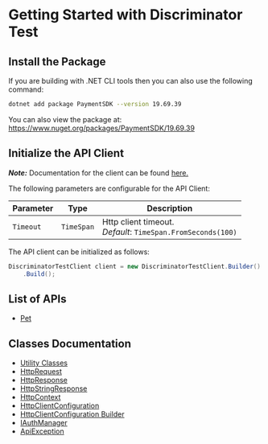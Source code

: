 
# Getting Started with Discriminator Test

## Install the Package

If you are building with .NET CLI tools then you can also use the following command:

```bash
dotnet add package PaymentSDK --version 19.69.39
```

You can also view the package at:
https://www.nuget.org/packages/PaymentSDK/19.69.39

## Initialize the API Client

**_Note:_** Documentation for the client can be found [here.](https://www.github.com/Syed-Subtain/payment-sdk/tree/19.69.39/doc/client.md)

The following parameters are configurable for the API Client:

| Parameter | Type | Description |
|  --- | --- | --- |
| `Timeout` | `TimeSpan` | Http client timeout.<br>*Default*: `TimeSpan.FromSeconds(100)` |

The API client can be initialized as follows:

```csharp
DiscriminatorTestClient client = new DiscriminatorTestClient.Builder()
    .Build();
```

## List of APIs

* [Pet](https://www.github.com/Syed-Subtain/payment-sdk/tree/19.69.39/doc/controllers/pet.md)

## Classes Documentation

* [Utility Classes](https://www.github.com/Syed-Subtain/payment-sdk/tree/19.69.39/doc/utility-classes.md)
* [HttpRequest](https://www.github.com/Syed-Subtain/payment-sdk/tree/19.69.39/doc/http-request.md)
* [HttpResponse](https://www.github.com/Syed-Subtain/payment-sdk/tree/19.69.39/doc/http-response.md)
* [HttpStringResponse](https://www.github.com/Syed-Subtain/payment-sdk/tree/19.69.39/doc/http-string-response.md)
* [HttpContext](https://www.github.com/Syed-Subtain/payment-sdk/tree/19.69.39/doc/http-context.md)
* [HttpClientConfiguration](https://www.github.com/Syed-Subtain/payment-sdk/tree/19.69.39/doc/http-client-configuration.md)
* [HttpClientConfiguration Builder](https://www.github.com/Syed-Subtain/payment-sdk/tree/19.69.39/doc/http-client-configuration-builder.md)
* [IAuthManager](https://www.github.com/Syed-Subtain/payment-sdk/tree/19.69.39/doc/i-auth-manager.md)
* [ApiException](https://www.github.com/Syed-Subtain/payment-sdk/tree/19.69.39/doc/api-exception.md)

